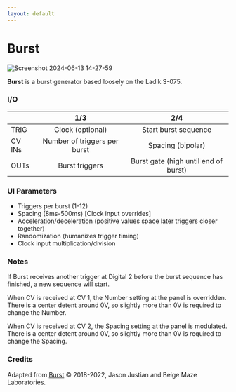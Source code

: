 ```yaml
---
layout: default
---
```

# Burst

![Screenshot 2024-06-13 14-27-59](https://github.com/djphazer/O_C-Phazerville/assets/109086194/429431f8-649b-44f8-8fdf-4920367fd0cf)

**Burst** is a burst generator based loosely on the Ladik S-075.

### I/O

|        |             1/3              |                 2/4                  |
| ------ | :--------------------------: | :----------------------------------: |
| TRIG   |       Clock (optional)       |         Start burst sequence         |
| CV INs | Number of triggers per burst |          Spacing (bipolar)           |
| OUTs   |        Burst triggers        | Burst gate (high until end of burst) |

### UI Parameters
* Triggers per burst (1-12)
* Spacing (8ms-500ms) [Clock input overrides]
* Acceleration/deceleration (positive values space later triggers closer together)
* Randomization (humanizes trigger timing)
* Clock input multiplication/division

### Notes
If Burst receives another trigger at Digital 2 before the burst sequence has finished, a new sequence will start.

When CV is received at CV 1, the Number setting at the panel is overridden. There is a center detent around 0V, so slightly more than 0V is required to change the Number.

When CV is received at CV 2, the Spacing setting at the panel is modulated. There is a center detent around 0V, so slightly more than 0V is required to change the Spacing.

### Credits
Adapted from [Burst](https://github.com/Chysn/O_C-HemisphereSuite/wiki/Burst) © 2018-2022, Jason Justian and Beige Maze Laboratories. 
